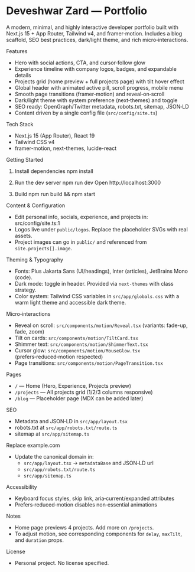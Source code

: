 Deveshwar Zard — Portfolio
==========================

A modern, minimal, and highly interactive developer portfolio built with Next.js 15 + App Router, Tailwind v4, and framer‑motion. Includes a blog scaffold, SEO best practices, dark/light theme, and rich micro‑interactions.

Features
- Hero with social actions, CTA, and cursor‑follow glow
- Experience timeline with company logos, badges, and expandable details
- Projects grid (home preview + full projects page) with tilt hover effect
- Global header with animated active pill, scroll progress, mobile menu
- Smooth page transitions (framer‑motion) and reveal‑on‑scroll
- Dark/light theme with system preference (next‑themes) and toggle
- SEO ready: OpenGraph/Twitter metadata, robots.txt, sitemap, JSON‑LD
- Content driven by a single config file (`src/config/site.ts`)

Tech Stack
- Next.js 15 (App Router), React 19
- Tailwind CSS v4
- framer-motion, next-themes, lucide-react

Getting Started
1) Install dependencies
   npm install

2) Run the dev server
   npm run dev
   Open http://localhost:3000

3) Build
   npm run build && npm start

Content & Configuration
- Edit personal info, socials, experience, and projects in:
  src/config/site.ts:1
- Logos live under `public/logos`. Replace the placeholder SVGs with real assets.
- Project images can go in `public/` and referenced from `site.projects[].image`.

Theming & Typography
- Fonts: Plus Jakarta Sans (UI/headings), Inter (articles), JetBrains Mono (code).
- Dark mode: toggle in header. Provided via `next-themes` with class strategy.
- Color system: Tailwind CSS variables in `src/app/globals.css` with a warm light theme and accessible dark theme.

Micro‑interactions
- Reveal on scroll: `src/components/motion/Reveal.tsx` (variants: fade-up, fade, zoom)
- Tilt on cards: `src/components/motion/TiltCard.tsx`
- Shimmer text: `src/components/motion/ShimmerText.tsx`
- Cursor glow: `src/components/motion/MouseGlow.tsx` (prefers‑reduced‑motion respected)
- Page transitions: `src/components/motion/PageTransition.tsx`

Pages
- `/` — Home (Hero, Experience, Projects preview)
- `/projects` — All projects grid (1/2/3 columns responsive)
- `/blog` — Placeholder page (MDX can be added later)

SEO
- Metadata and JSON‑LD in `src/app/layout.tsx`
- robots.txt at `src/app/robots.txt/route.ts`
- sitemap at `src/app/sitemap.ts`

Replace example.com
- Update the canonical domain in:
  - `src/app/layout.tsx` → `metadataBase` and JSON‑LD url
  - `src/app/robots.txt/route.ts`
  - `src/app/sitemap.ts`

Accessibility
- Keyboard focus styles, skip link, aria‑current/expanded attributes
- Prefers‑reduced‑motion disables non‑essential animations

Notes
- Home page previews 4 projects. Add more on `/projects`.
- To adjust motion, see corresponding components for `delay`, `maxTilt`, and `duration` props.

License
- Personal project. No license specified.
